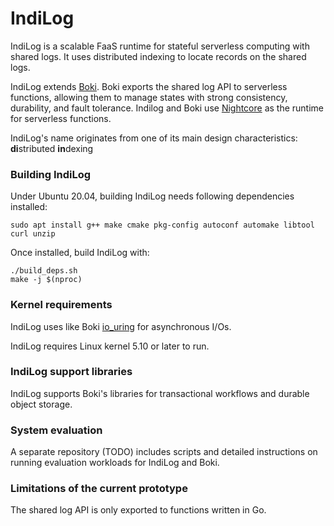 IndiLog
==================================

IndiLog is a scalable FaaS runtime for stateful serverless computing with shared logs. It uses distributed indexing to locate records on the shared logs.

IndiLog extends [Boki](https://github.com/ut-osa/boki). Boki exports the shared log API to serverless functions, allowing them to manage states with strong consistency, durability, and fault tolerance.
Indilog and Boki use [Nightcore](https://github.com/ut-osa/nightcore) as the runtime for serverless functions.

IndiLog's name originates from one of its main design characteristics: **di**stributed **in**dexing

### Building IndiLog ###

Under Ubuntu 20.04, building IndiLog needs following dependencies installed:
~~~
sudo apt install g++ make cmake pkg-config autoconf automake libtool curl unzip
~~~

Once installed, build IndiLog with:

~~~
./build_deps.sh
make -j $(nproc)
~~~

### Kernel requirements ###

IndiLog uses like Boki [io_uring](https://en.wikipedia.org/wiki/Io_uring) for asynchronous I/Os.

IndiLog requires Linux kernel 5.10 or later to run.

### IndiLog support libraries ###

IndiLog supports Boki's libraries for transactional workflows and durable object storage.

### System evaluation ###

A separate repository (TODO) includes scripts and detailed instructions on running evaluation workloads for IndiLog and Boki.

### Limitations of the current prototype ###

The shared log API is only exported to functions written in Go.
